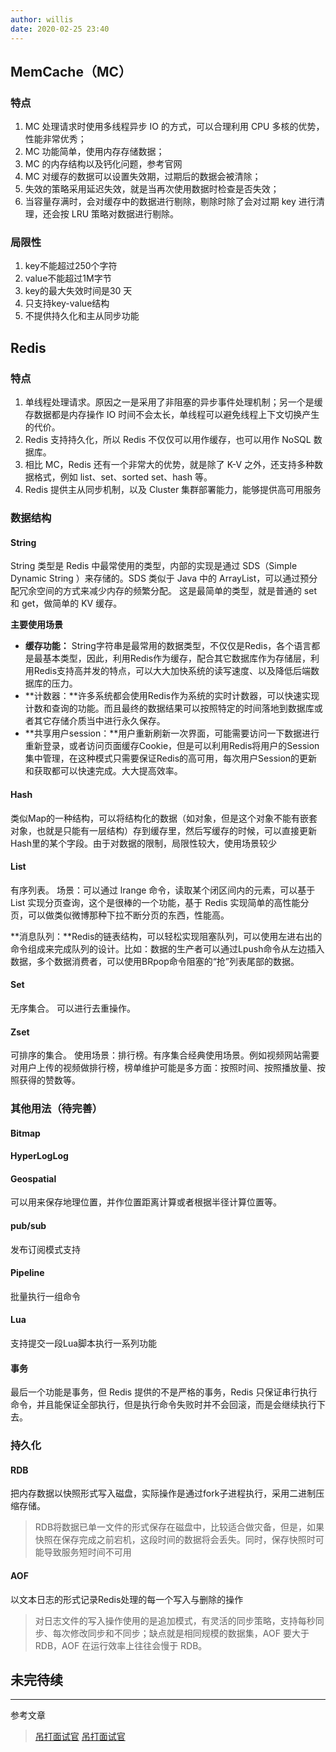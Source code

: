 ```yaml
---
author: willis
date: 2020-02-25 23:40
---
```

## MemCache（MC）

### 特点
1. MC 处理请求时使用多线程异步 IO 的方式，可以合理利用 CPU 多核的优势，性能非常优秀；
2. MC 功能简单，使用内存存储数据；
3. MC 的内存结构以及钙化问题，参考官网
4. MC 对缓存的数据可以设置失效期，过期后的数据会被清除；
5. 失效的策略采用延迟失效，就是当再次使用数据时检查是否失效；
6. 当容量存满时，会对缓存中的数据进行剔除，剔除时除了会对过期 key 进行清理，还会按 LRU 策略对数据进行剔除。

### 局限性
1. key不能超过250个字符
2. value不能超过1M字节
3. key的最大失效时间是30 天
4. 只支持key-value结构
5. 不提供持久化和主从同步功能

## Redis

### 特点
1. 单线程处理请求。原因之一是采用了非阻塞的异步事件处理机制；另一个是缓存数据都是内存操作 IO 时间不会太长，单线程可以避免线程上下文切换产生的代价。
2. Redis 支持持久化，所以 Redis 不仅仅可以用作缓存，也可以用作 NoSQL 数据库。
3. 相比 MC，Redis 还有一个非常大的优势，就是除了 K-V 之外，还支持多种数据格式，例如 list、set、sorted set、hash 等。
4. Redis 提供主从同步机制，以及 Cluster 集群部署能力，能够提供高可用服务

### 数据结构

#### String
String 类型是 Redis 中最常使用的类型，内部的实现是通过 SDS（Simple Dynamic String ）来存储的。SDS 类似于 Java 中的 ArrayList，可以通过预分配冗余空间的方式来减少内存的频繁分配。
这是最简单的类型，就是普通的 set 和 get，做简单的 KV 缓存。

**主要使用场景**
- **缓存功能：** String字符串是最常用的数据类型，不仅仅是Redis，各个语言都是最基本类型，因此，利用Redis作为缓存，配合其它数据库作为存储层，利用Redis支持高并发的特点，可以大大加快系统的读写速度、以及降低后端数据库的压力。
- **计数器：**许多系统都会使用Redis作为系统的实时计数器，可以快速实现计数和查询的功能。而且最终的数据结果可以按照特定的时间落地到数据库或者其它存储介质当中进行永久保存。
- **共享用户session：**用户重新刷新一次界面，可能需要访问一下数据进行重新登录，或者访问页面缓存Cookie，但是可以利用Redis将用户的Session集中管理，在这种模式只需要保证Redis的高可用，每次用户Session的更新和获取都可以快速完成。大大提高效率。

#### Hash
类似Map的一种结构，可以将结构化的数据（如对象，但是这个对象不能有嵌套对象，也就是只能有一层结构）存到缓存里，然后写缓存的时候，可以直接更新Hash里的某个字段。由于对数据的限制，局限性较大，使用场景较少

#### List
有序列表。
场景：可以通过 lrange 命令，读取某个闭区间内的元素，可以基于 List 实现分页查询，这个是很棒的一个功能，基于 Redis 实现简单的高性能分页，可以做类似微博那种下拉不断分页的东西，性能高。

**消息队列：**Redis的链表结构，可以轻松实现阻塞队列，可以使用左进右出的命令组成来完成队列的设计。比如：数据的生产者可以通过Lpush命令从左边插入数据，多个数据消费者，可以使用BRpop命令阻塞的“抢”列表尾部的数据。

#### Set
无序集合。
可以进行去重操作。

#### Zset
可排序的集合。
使用场景：排行榜。有序集合经典使用场景。例如视频网站需要对用户上传的视频做排行榜，榜单维护可能是多方面：按照时间、按照播放量、按照获得的赞数等。


### 其他用法（待完善）

#### Bitmap

#### HyperLogLog

#### Geospatial
可以用来保存地理位置，并作位置距离计算或者根据半径计算位置等。

#### pub/sub
发布订阅模式支持

#### Pipeline
批量执行一组命令

#### Lua
支持提交一段Lua脚本执行一系列功能

#### 事务
最后一个功能是事务，但 Redis 提供的不是严格的事务，Redis 只保证串行执行命令，并且能保证全部执行，但是执行命令失败时并不会回滚，而是会继续执行下去。


### 持久化

#### RDB
把内存数据以快照形式写入磁盘，实际操作是通过fork子进程执行，采用二进制压缩存储。
>RDB将数据已单一文件的形式保存在磁盘中，比较适合做灾备，但是，如果快照在保存完成之前宕机，这段时间的数据将会丢失。同时，保存快照时可能导致服务短时间不可用

#### AOF
以文本日志的形式记录Redis处理的每一个写入与删除的操作
>对日志文件的写入操作使用的是追加模式，有灵活的同步策略，支持每秒同步、每次修改同步和不同步；缺点就是相同规模的数据集，AOF 要大于 RDB，AOF 在运行效率上往往会慢于 RDB。


## 未完待续
---
参考文章
> [吊打面试官](https://juejin.im/post/5dc3a9fbf265da4d3c072eab)
> [吊打面试官](https://juejin.im/post/5dcaebea518825571f5c4ab0#comment)